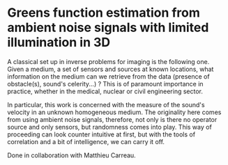 # Greens function estimation from ambient noise signals with limited illumination in 3D


A classical set up in inverse problems for imaging is the following one. Given a medium, a set of sensors and sources at known locations, 
what information on the medium can we retrieve from the data (presence of obstacle(s), sound's celerity...) ? This is of paramount importance in practice,  whether in 
the medical, nuclear or civil engineering sector.

In particular, this work is concerned with the measure of the sound's velocity in an unknown homogeneous medium. 
The originality here comes from using ambient noise signals, therefore, not only is there no operator source and only sensors, but randomness comes into play. 
This way of proceeding can look counter intuitive at first, but with the tools of correlation and a bit of intelligence, we can carry it off.

Done in collaboration with Matthieu Carreau.